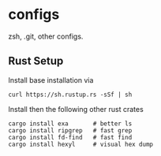 # configs
zsh, .git, other configs.

## Rust Setup
Install base installation via
```
curl https://sh.rustup.rs -sSf | sh
```
Install then the following other rust crates

```
cargo install exa       # better ls
cargo install ripgrep	# fast grep
cargo install fd-find   # fast find
cargo install hexyl		# visual hex dump
```


